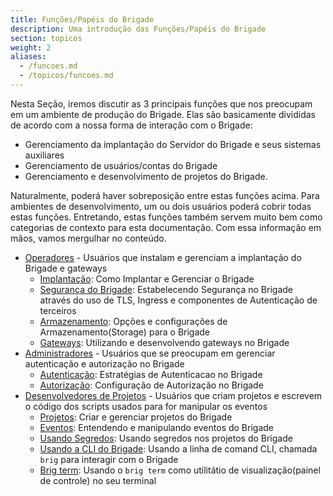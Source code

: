 ```yaml
---
title: Funções/Papéis do Brigade
description: Uma introdução das Funções/Papéis do Brigade
section: topicos
weight: 2
aliases:
  - /funcoes.md
  - /topicos/funcoes.md
---
```


Nesta Seção, iremos discutir as 3 principais funções que nos preocupam em um 
ambiente de produção do Brigade. Elas são basicamente divididas de acordo com a
nossa forma de interação com o Brigade:

  * Gerenciamento da implantação do Servidor do Brigade e seus sistemas auxiliares
  * Gerenciamento de usuários/contas do Brigade
  * Gerenciamento e desenvolvimento de projetos do Brigade.

Naturalmente, poderá haver sobreposição entre estas funções acima. Para ambientes de desenvolvimento,
um ou dois usuários poderá cobrir todas estas funções. Entretando, estas funções também servem 
muito bem como categorias de contexto para esta documentação. Com essa informação em mãos, 
vamos mergulhar no conteúdo.

  * [Operadores] - Usuários que instalam e gerenciam a implantação do Brigade e gateways
    - [Implantação](/topicos/operadores/implantacao): Como Implantar e Gerenciar o Brigade
    - [Segurança do Brigade](/topicos/operadores/seguranca): Estabelecendo Segurança no Brigade através do uso de TLS, Ingress e componentes de Autenticação de terceiros
    - [Armazenamento](/topicos/operadores/armazenamento): Opções e configurações de Armazenamento(Storage) para o Brigade
    - [Gateways](/topicos/operadores/gateways): Utilizando e desenvolvendo gateways no Brigade
  * [Administradores] - Usuários que se preocupam em gerenciar autenticação e autorização no Brigade
    - [Autenticação](/topicos/administradores/autenticacao): Estratégias de Autenticacao no Brigade
    - [Autorização](/topicos/administradores/autorizacao): Configuração de Autorização no Brigade
  * [Desenvolvedores de Projetos] - Usuários que criam projetos e escrevem o código dos scripts usados para for manipular os eventos
    - [Projetos](/topicos/desenvolvedor-de-projetos/projetos): Criar e gerenciar projetos do Brigade
    - [Eventos](/topicos/desenvolvedor-de-projetos/eventos): Entendendo e manipulando eventos do Brigade
    - [Usando Segredos](/topicos/desenvolvedor-de-projetos/segredos): Usando segredos nos projetos do Brigade
    - [Usando a CLI do Brigade](/topicos/project-developers/brig): Usando a linha de comand CLI, chamada `brig` para interagir com o Brigade
    - [Brig term](/topicos/desenvolvedor-de-projetos/brigterm): Usando o `brig term` como utilitátio de visualização(painel de controle) no seu terminal

[Operadores]: /topicos/operadores
[Administradores]: /topicos/administradores
[Desenvolvedores de Projetos]: /topicos/desenvolvedor-de-projetos